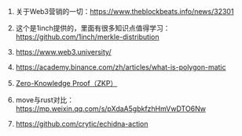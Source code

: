 1. 关于Web3营销的一切：https://www.theblockbeats.info/news/32301

2. 这个是1inch提供的，里面有很多知识点值得学习：https://github.com/1inch/merkle-distribution

3. https://www.web3.university/

4. https://academy.binance.com/zh/articles/what-is-polygon-matic

5. [Zero-Knowledge Proof（ZKP）](https://blog.chain.link/what-is-a-zero-knowledge-proof-zkp/)

6. move与rust对比：https://mp.weixin.qq.com/s/pXdaA5gbkfzhHmVwDTO6Nw

7. https://github.com/crytic/echidna-action
